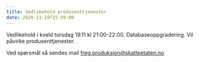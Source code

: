 ```yaml
---
title: Vedlikehold produsenttjenester
date: 2020-11-19T15:59:00
---
```

Vedlikehold i kveld torsdag 19.11 kl 21:00-22:00. Databaseoppgradering. Vil påvirke produsenttjenester.

Ved spørsmål så sendes mail freg.produksjon@skatteetaten.no
